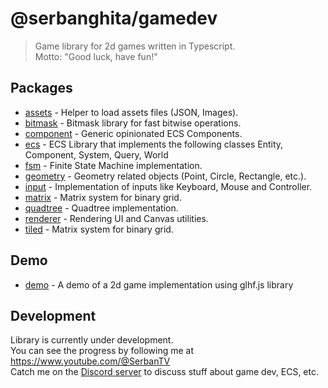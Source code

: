 @serbanghita/gamedev
====

> Game library for 2d games written in Typescript. \
> Motto: "Good luck, have fun!"


## Packages

* [assets](./packages/assets) - Helper to load assets files (JSON, Images).
* [bitmask](./packages/bitmask) - Bitmask library for fast bitwise operations.
* [component](./packages/component) - Generic opinionated ECS Components.
* [ecs](./packages/ecs) - ECS Library that implements the following classes Entity, Component, System, Query, World
* [fsm](./packages/fsm) - Finite State Machine implementation.
* [geometry](./packages/geometry) - Geometry related objects (Point, Circle, Rectangle, etc.).
* [input](./packages/input) - Implementation of inputs like Keyboard, Mouse and Controller.
* [matrix](./packages/matrix) - Matrix system for binary grid.
* [quadtree](./packages/quadtree) - Quadtree implementation.
* [renderer](./packages/renderer) - Rendering UI and Canvas utilities.
* [tiled](./packages/tiled) - Matrix system for binary grid.

## Demo

* [demo](packages/demos/game-playground) - A demo of a 2d game implementation using glhf.js library


## Development

Library is currently under development. \
You can see the progress by following me at https://www.youtube.com/@SerbanTV \
Catch me on the [Discord server](https://discord.gg/Vur9NaF) to discuss stuff about game dev, ECS, etc.
